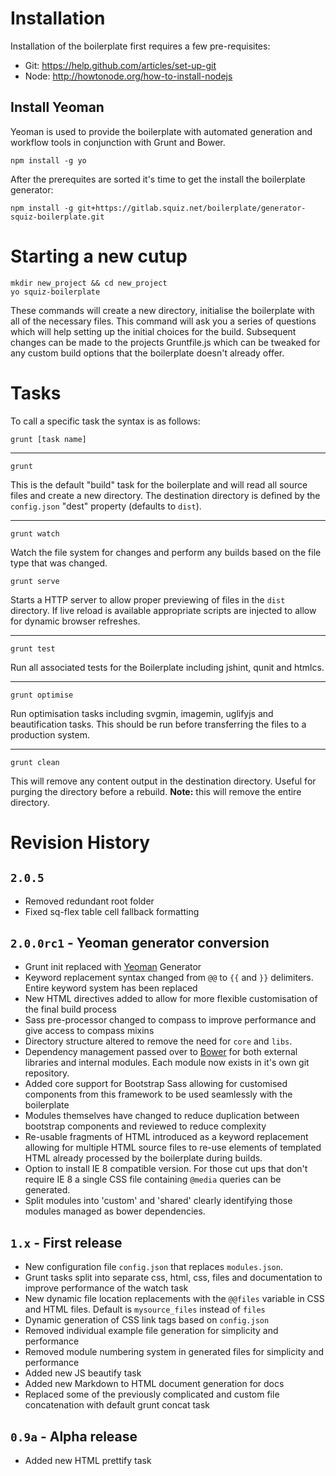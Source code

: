 # Installation

Installation of the boilerplate first requires a few pre-requisites:

* Git: https://help.github.com/articles/set-up-git
* Node: http://howtonode.org/how-to-install-nodejs

## Install Yeoman

Yeoman is used to provide the boilerplate with automated generation and workflow tools in conjunction with Grunt and Bower.

```
npm install -g yo
```

After the prerequites are sorted it's time to get the install the boilerplate generator:

```
npm install -g git+https://gitlab.squiz.net/boilerplate/generator-squiz-boilerplate.git
```

# Starting a new cutup

```
mkdir new_project && cd new_project
yo squiz-boilerplate
```

These commands will create a new directory, initialise the boilerplate with all of the necessary files. This command will ask you a series of questions which will help setting up the initial choices for the build. Subsequent changes can be made to the projects Gruntfile.js which can be tweaked for any custom
build options that the boilerplate doesn't already offer.

# Tasks

To call a specific task the syntax is as follows:
```
grunt [task name]
```

***

```
grunt
```

This is the default "build" task for the boilerplate and will read all source files and create a new directory. The destination directory is defined by the `config.json` "dest" property (defaults to `dist`).

***

```
grunt watch
```

Watch the file system for changes and perform any builds based on the file type that was changed.

```
grunt serve
```

Starts a HTTP server to allow proper previewing of files in the `dist` directory. If live reload is available appropriate scripts are injected to allow for dynamic browser refreshes.

***

```
grunt test
```

Run all associated tests for the Boilerplate including jshint, qunit and htmlcs.

***

```
grunt optimise
```

Run optimisation tasks including svgmin, imagemin, uglifyjs and beautification tasks. This should be run before transferring the files to a production system.

***

```
grunt clean
```

This will remove any content output in the destination directory. Useful for purging the directory before a rebuild. **Note:** this will remove the entire directory.

# Revision History

## `2.0.5`
* Removed redundant root folder
* Fixed sq-flex table cell fallback formatting

## `2.0.0rc1` - Yeoman generator conversion

* Grunt init replaced with [Yeoman](http://yeoman.io) Generator
* Keyword replacement syntax changed from `@@` to `{{` and `}}` delimiters. Entire keyword system has been replaced
* New HTML directives added to allow for more flexible customisation of the final build process
* Sass pre-processor changed to compass to improve performance and give access to compass mixins
* Directory structure altered to remove the need for `core` and `libs`.
* Dependency management passed over to [Bower](http://bower.io) for both external libraries and internal modules. Each module now exists in it's own git repository.
* Added core support for Bootstrap Sass allowing for customised components from this framework to be used seamlessly with the boilerplate
* Modules themselves have changed to reduce duplication between bootstrap components and reviewed to reduce complexity
* Re-usable fragments of HTML introduced as a keyword replacement allowing for multiple HTML source files to re-use elements of templated HTML already processed by the boilerplate during builds.
* Option to install IE 8 compatible version. For those cut ups that don't require IE 8 a single CSS file containing `@media` queries can be generated.
* Split modules into 'custom' and 'shared' clearly identifying those modules managed as bower dependencies.

## `1.x`  - First release

* New configuration file `config.json` that replaces `modules.json`.
* Grunt tasks split into separate css, html, css, files and documentation to improve performance of the watch task
* New dynamic file location replacements with the `@@files` variable in CSS and HTML files. Default is `mysource_files` instead of `files`
* Dynamic generation of CSS link tags based on `config.json`
* Removed individual example file generation for simplicity and performance
* Removed module numbering system in generated files for simplicity and performance
* Added new JS beautify task
* Added new Markdown to HTML document generation for docs
* Replaced some of the previously complicated and custom file concatenation with default grunt concat task

## `0.9a` - Alpha release

* Added new HTML prettify task